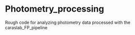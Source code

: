 # Photometry_processing
Rough code for analyzing photometry data processed with the caraslab_FP_pipeline 
